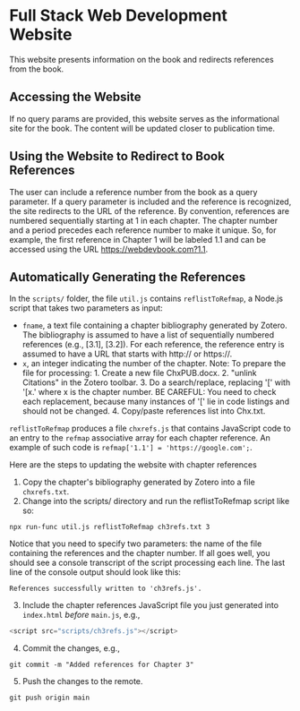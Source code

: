 # Full Stack Web Development Website
This website presents information on the book and redirects references from the book.

## Accessing the Website
If no query params are provided, this website serves as the informational site for the book. The content will be updated closer to publication time.

## Using the Website to Redirect to Book References
The user can include a reference number from the book as a query parameter. If a query parameter is included and the reference is recognized, the site redirects to the URL of the reference. By convention, references are numbered sequentially starting at 1 in each chapter. The chapter number and a period precedes each reference number to make it unique. So, for example, the first reference in Chapter 1 will be labeled 1.1 and can be accessed using the URL https://webdevbook.com?1.1. 

## Automatically Generating the References
In the `scripts/` folder, the file `util.js` contains `reflistToRefmap`, a Node.js script that takes two parameters as input:

* `fname`, a text file containing a chapter bibliography generated by Zotero. The bibliography is assumed to have a list of sequentially numbered references (e.g., [3.1], [3.2]). For each reference, the reference entry is assumed to have a URL that starts with http:// or https://.
* `x`, an integer indicating the number of the chapter. Note: To prepare the file for processing: 1. Create a new file ChxPUB.docx. 2. "unlink Citations" in the Zotero toolbar. 3. Do a search/replace, replacing '[' with '[x.' where x is the chapter number. BE CAREFUL: You need to check each replacement, because many instances of '[' lie in code listings and should not be changed. 4. Copy/paste references list into Chx.txt.

`reflistToRefmap` produces a file `chxrefs.js` that contains JavaScript code to an entry to the `refmap` associative array for each chapter reference. An example of such code is `refmap['1.1'] = 'https://google.com';`.

Here are the steps to updating the website with chapter references

1. Copy the chapter's bibliography generated by Zotero into a file `chxrefs.txt`.
2. Change into the scripts/ directory and run the reflistToRefmap script like so:
```console
npx run-func util.js reflistToRefmap ch3refs.txt 3
```
Notice that you need to specify two parameters: the name of the file containing the references and the chapter number. If all goes well, you should see a console transcript of the script processing each line. The last line of the console output should look like this:
```console
References successfully written to 'ch3refs.js'.
```
3. Include the chapter references JavaScript file you just generated into `index.html` _before_ `main.js`, e.g., 

````javascript
<script src="scripts/ch3refs.js"></script>
````
4. Commit the changes, e.g., 
```console
git commit -m "Added references for Chapter 3"
```
5. Push the changes to the remote.
```console
git push origin main
```